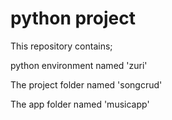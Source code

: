 # python project

This repository contains;

python environment named 'zuri'

The project folder named 'songcrud'

The app folder named 'musicapp'
